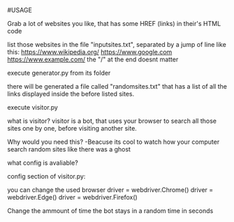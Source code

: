 #USAGE

Grab a lot of websites you like, that has some HREF (links) in their's HTML code

list those websites in the file "inputsites.txt", separated by a jump of line like this:
https://www.wikipedia.org/
https://www.google.com
https://www.example.com/
the "/" at the end doesnt matter

execute generator.py from its folder

there will be generated a file called "randomsites.txt" that has a list of all the links displayed inside the before listed sites.

execute visitor.py

what is visitor?
visitor is a bot, that uses your browser to search all those sites one by one, before visiting another site.

Why would you need this?
-Beacuse its cool to watch how your computer search random sites like there was a ghost

what config is avaliable?

config section of visitor.py:

you can change the used browser
driver = webdriver.Chrome()
driver = webdriver.Edge()
driver = webdriver.Firefox()

Change the ammount of time the bot stays in a random time in seconds
